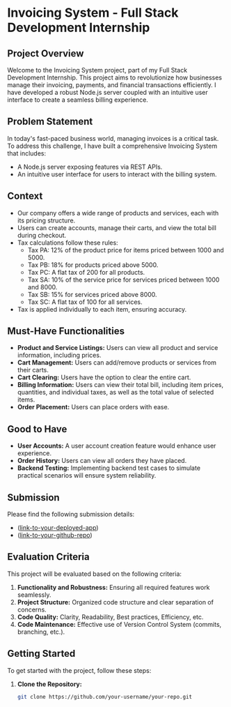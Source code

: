 # Invoicing System - Full Stack Development Internship


## Project Overview

Welcome to the Invoicing System project, part of my Full Stack Development Internship. This project aims to revolutionize how businesses manage their invoicing, payments, and financial transactions efficiently. I have developed a robust Node.js server coupled with an intuitive user interface to create a seamless billing experience.

## Problem Statement

In today's fast-paced business world, managing invoices is a critical task. To address this challenge, I have built a comprehensive Invoicing System that includes:

- A Node.js server exposing features via REST APIs.
- An intuitive user interface for users to interact with the billing system.

## Context

- Our company offers a wide range of products and services, each with its pricing structure.
- Users can create accounts, manage their carts, and view the total bill during checkout.
- Tax calculations follow these rules:
  - Tax PA: 12% of the product price for items priced between 1000 and 5000.
  - Tax PB: 18% for products priced above 5000.
  - Tax PC: A flat tax of 200 for all products.
  - Tax SA: 10% of the service price for services priced between 1000 and 8000.
  - Tax SB: 15% for services priced above 8000.
  - Tax SC: A flat tax of 100 for all services.
- Tax is applied individually to each item, ensuring accuracy.

## Must-Have Functionalities

- **Product and Service Listings:** Users can view all product and service information, including prices.
- **Cart Management:** Users can add/remove products or services from their carts.
- **Cart Clearing:** Users have the option to clear the entire cart.
- **Billing Information:** Users can view their total bill, including item prices, quantities, and individual taxes, as well as the total value of selected items.
- **Order Placement:** Users can place orders with ease.

## Good to Have

- **User Accounts:** A user account creation feature would enhance user experience.
- **Order History:** Users can view all orders they have placed.
- **Backend Testing:** Implementing backend test cases to simulate practical scenarios will ensure system reliability.

## Submission

Please find the following submission details:

- ([link-to-your-deployed-app](https://pl-assign-frontend.vercel.app/))
- ([link-to-your-github-repo](https://github.com/gurtaransingh/Plotline_Assignment))

## Evaluation Criteria

This project will be evaluated based on the following criteria:

1. **Functionality and Robustness:** Ensuring all required features work seamlessly.
2. **Project Structure:** Organized code structure and clear separation of concerns.
3. **Code Quality:** Clarity, Readability, Best practices, Efficiency, etc.
4. **Code Maintenance:** Effective use of Version Control System (commits, branching, etc.).

## Getting Started

To get started with the project, follow these steps:

1. **Clone the Repository:**
   ```bash
   git clone https://github.com/your-username/your-repo.git
